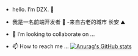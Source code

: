 - hello. I’m DZX.  👋
- 我是一名前端开发者 👀
-来自古老的城市 长安  ⛰️


- 💞️ I’m looking to collaborate on ...
- 📫 How to reach me ...
[![Anurag's GitHub stats](https://github-readme-stats.vercel.app/api?username=SK-Luffa)](https://github.com/anuraghazra/github-readme-stats)
<!---
SK-Luffa/SK-Luffa is a ✨ special ✨ repository because its `README.md` (this file) appears on your GitHub profile.
You can click the Preview link to take a look at your changes.
--->
